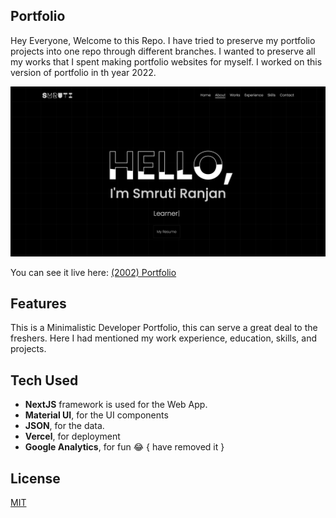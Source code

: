 
## Portfolio

Hey Everyone, Welcome to this Repo. I have tried to preserve my portfolio projects into one repo through different branches. I wanted to preserve all my works that I spent making portfolio websites for myself. I worked on this version of portfolio in th year 2022.

![](/assets/smruti-2022.png)

You can see it live here: [(2002) Portfolio](https://smruti-2022.vercel.app/)

## Features
This is a Minimalistic Developer Portfolio, this can serve a great deal to the freshers. Here I had mentioned my work experience, education, skills, and projects.

## Tech Used
- **NextJS** framework is used for the Web App.
- **Material UI**, for the UI components
- **JSON**, for the data.
- **Vercel**, for deployment
- **Google Analytics**, for fun 😂 { have removed it }


## License

[MIT](https://choosealicense.com/licenses/mit/)
